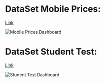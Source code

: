 # DataSet Mobile Prices:
 [Link](https://public.tableau.com/views/MObilePricesDashboard/Dashboard1?:language=en-US&publish=yes&:display_count=n&:origin=viz_share_link)

![Mobile Prices Dashboard](https://github.com/Nivash-C/Tableau/assets/139780857/6968fa9f-25bb-4e93-8bee-e09b67d3b5b0)

 

# DataSet Student Test:
[Link](https://public.tableau.com/views/StudentTestDashboard/Dashboard1?:language=en-US&publish=yes&:display_count=n&:origin=viz_share_link)


![Student Test Dashboard](https://github.com/Nivash-C/Tableau/assets/139780857/895c1a22-cb47-4e4c-8b8b-c39757cef8ac)
